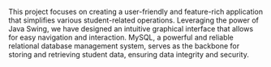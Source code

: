 This project focuses on creating a user-friendly and feature-rich application that simplifies various student-related operations.  Leveraging the power of Java Swing, we have designed an intuitive graphical interface that allows for easy navigation and interaction.  MySQL, a powerful and reliable relational database management system, serves as the backbone for storing and retrieving student data, ensuring data integrity and security.
